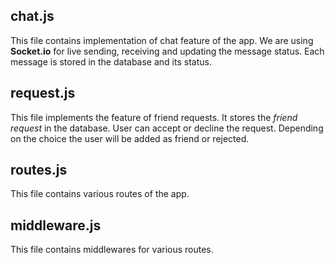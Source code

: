 chat.js
-------

This file contains implementation of chat feature of the app. We are using **Socket.io** for live sending,
receiving and updating the message status. Each message is stored in the database and its status.

request.js
----------

This file implements the feature of friend requests. It stores the *friend request* in the database.
User can accept or decline the request. Depending on the choice the user will be added as friend or
rejected.

routes.js
----------

This file contains various routes of the app.

middleware.js
-------------

This file contains middlewares for various routes.
